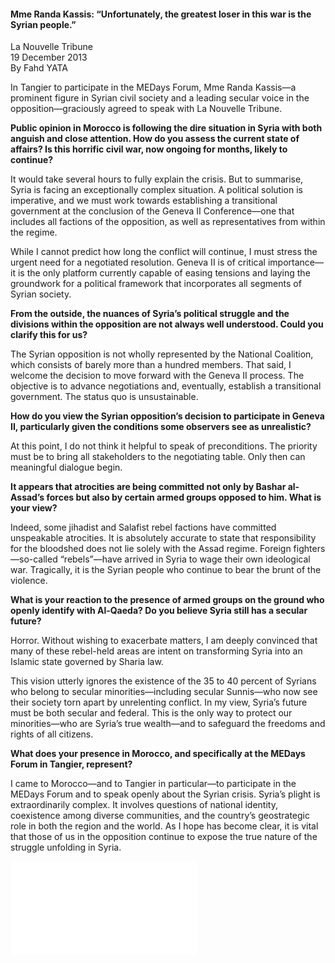 <h4>Mme Randa Kassis: “Unfortunately, the greatest loser in this war is the Syrian people.”</h4>

La Nouvelle Tribune  
19 December 2013  
By Fahd YATA  

In Tangier to participate in the MEDays Forum, Mme Randa Kassis—a prominent figure in Syrian civil society and a leading secular voice in the opposition—graciously agreed to speak with La Nouvelle Tribune.

<b>Public opinion in Morocco is following the dire situation in Syria with both anguish and close attention. How do you assess the current state of affairs? Is this horrific civil war, now ongoing for months, likely to continue?</b>

It would take several hours to fully explain the crisis. But to summarise, Syria is facing an exceptionally complex situation. A political solution is imperative, and we must work towards establishing a transitional government at the conclusion of the Geneva II Conference—one that includes all factions of the opposition, as well as representatives from within the regime.

While I cannot predict how long the conflict will continue, I must stress the urgent need for a negotiated resolution. Geneva II is of critical importance—it is the only platform currently capable of easing tensions and laying the groundwork for a political framework that incorporates all segments of Syrian society.

<b>From the outside, the nuances of Syria’s political struggle and the divisions within the opposition are not always well understood. Could you clarify this for us?</b>

The Syrian opposition is not wholly represented by the National Coalition, which consists of barely more than a hundred members. That said, I welcome the decision to move forward with the Geneva II process. The objective is to advance negotiations and, eventually, establish a transitional government. The status quo is unsustainable.

<b>How do you view the Syrian opposition’s decision to participate in Geneva II, particularly given the conditions some observers see as unrealistic?</b>

At this point, I do not think it helpful to speak of preconditions. The priority must be to bring all stakeholders to the negotiating table. Only then can meaningful dialogue begin.

<b>It appears that atrocities are being committed not only by Bashar al-Assad’s forces but also by certain armed groups opposed to him. What is your view?</b>

Indeed, some jihadist and Salafist rebel factions have committed unspeakable atrocities. It is absolutely accurate to state that responsibility for the bloodshed does not lie solely with the Assad regime. Foreign fighters—so-called “rebels”—have arrived in Syria to wage their own ideological war. Tragically, it is the Syrian people who continue to bear the brunt of the violence.

<b>What is your reaction to the presence of armed groups on the ground who openly identify with Al-Qaeda? Do you believe Syria still has a secular future?</b>

Horror. Without wishing to exacerbate matters, I am deeply convinced that many of these rebel-held areas are intent on transforming Syria into an Islamic state governed by Sharia law.

This vision utterly ignores the existence of the 35 to 40 percent of Syrians who belong to secular minorities—including secular Sunnis—who now see their society torn apart by unrelenting conflict. In my view, Syria’s future must be both secular and federal. This is the only way to protect our minorities—who are Syria’s true wealth—and to safeguard the freedoms and rights of all citizens.

<b>What does your presence in Morocco, and specifically at the MEDays Forum in Tangier, represent?</b>

I came to Morocco—and to Tangier in particular—to participate in the MEDays Forum and to speak openly about the Syrian crisis. Syria’s plight is extraordinarily complex. It involves questions of national identity, coexistence among diverse communities, and the country’s geostrategic role in both the region and the world. As I hope has become clear, it is vital that those of us in the opposition continue to expose the true nature of the struggle unfolding in Syria.

![](83-La%20Nouvelle%20Tribune.pdf)
<p></p>
